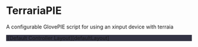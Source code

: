 # TerrariaPIE
A configurable GlovePIE script for using an xinput device with terraia

<div style="background-color: #334">
    ![Default Controller Layout][defaultLayout]
</div>

[defaultLayout]: https://raw.githubusercontent.com/AkBKukU/TerrariaPIE/master/StandardLayout.png